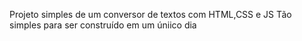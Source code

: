 Projeto simples de um conversor de textos com HTML,CSS e JS
Tão simples para ser construído em um úniico dia